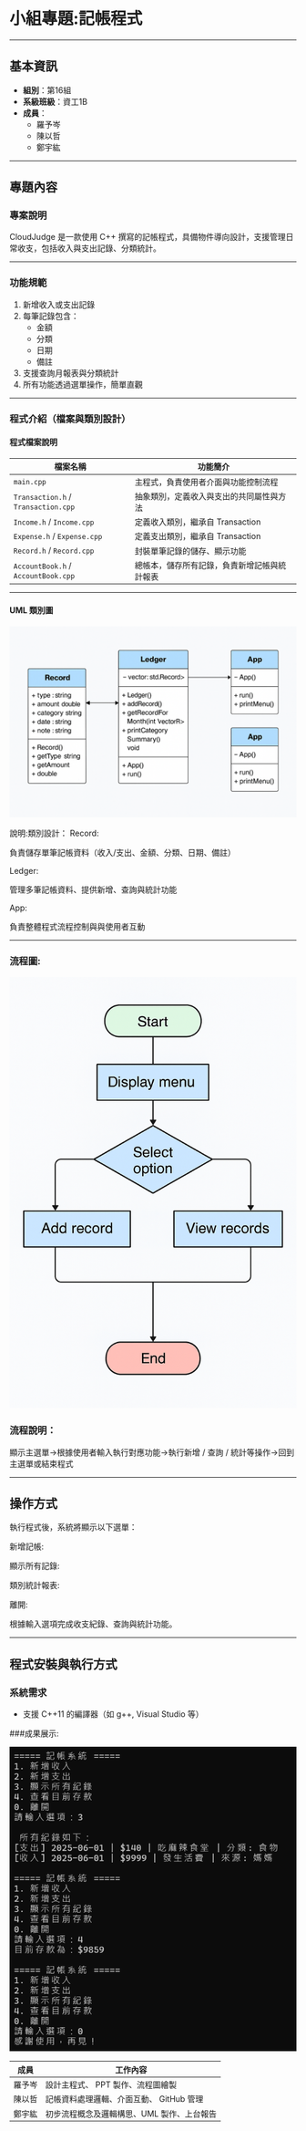 #   小組專題:記帳程式

---

##  基本資訊

- **組別**：第16組  
- **系級班級**：資工1B  
- **成員**：
  - 羅予岑
  - 陳以哲
  - 鄭宇紘  


---

##  專題內容

### 專案說明

CloudJudge 是一款使用 C++ 撰寫的記帳程式，具備物件導向設計，支援管理日常收支，包括收入與支出記錄、分類統計。

---

###  功能規範

1. 新增收入或支出記錄
2. 每筆記錄包含：
   - 金額
   - 分類
   - 日期
   - 備註
3. 支援查詢月報表與分類統計
4. 所有功能透過選單操作，簡單直觀

---

###  程式介紹（檔案與類別設計）

####  程式檔案說明

| 檔案名稱          | 功能簡介 |
|-------------------|-----------|
| `main.cpp`        | 主程式，負責使用者介面與功能控制流程 |
| `Transaction.h` / `Transaction.cpp` | 抽象類別，定義收入與支出的共同屬性與方法 |
| `Income.h` / `Income.cpp` | 定義收入類別，繼承自 Transaction |
| `Expense.h` / `Expense.cpp` | 定義支出類別，繼承自 Transaction |
| `Record.h` / `Record.cpp` | 封裝單筆記錄的儲存、顯示功能 |
| `AccountBook.h` / `AccountBook.cpp` | 總帳本，儲存所有記錄，負責新增記帳與統計報表 |

---

#### UML 類別圖
![UML 類別圖](UML.png)


說明:類別設計：
Record:

負責儲存單筆記帳資料（收入/支出、金額、分類、日期、備註）

Ledger:

管理多筆記帳資料、提供新增、查詢與統計功能

App:

負責整體程式流程控制與與使用者互動

---
### 流程圖:
![流程圖](流程圖.png)
### 流程說明：

顯示主選單->根據使用者輸入執行對應功能->執行新增 / 查詢 / 統計等操作->回到主選單或結束程式

---

## 操作方式

執行程式後，系統將顯示以下選單：

新增記帳:

顯示所有記錄:

類別統計報表:

離開:

根據輸入選項完成收支紀錄、查詢與統計功能。

---

## 程式安裝與執行方式

### 系統需求

- 支援 C++11 的編譯器（如 g++, Visual Studio 等）



###成果展示:


![成果2](程式截圖2.png)







| 成員  | 工作內容                                  |
| --- | ------------------------------------- |
| 羅予岑 | 設計主程式、 PPT 製作、流程圖繪製        |
| 陳以哲 | 記帳資料處理邏輯、介面互動、  GitHub 管理                 |
| 鄭宇紘 | 初步流程概念及邏輯構思、UML 製作、上台報告 |






